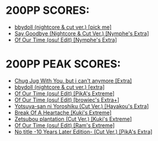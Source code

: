 # 200PP SCORES:
- [bbydoll (nightcore & cut ver.) [pick me]](https://osu.ppy.sh/scores/5453352387)
- [Say Goodbye (Nightcore & Cut Ver.) [Nymphe's Extra]](https://osu.ppy.sh/scores/5547694865)
- [Of Our Time (osu! Edit) [Nymphe's Extra]](https://osu.ppy.sh/scores/5547823675)
# 200PP PEAK SCORES:
- [Chug Jug With You, but i can't anymore [Extra]](https://osu.ppy.sh/scores/5251649066)
- [bbydoll (nightcore & cut ver.) [extra]](https://osu.ppy.sh/scores/5088581995)
- [Of Our Time (osu! Edit) [PikA's Extreme]](https://osu.ppy.sh/scores/5547866172)
- [Of Our Time (osu! Edit) [browiec's Extra+]](https://osu.ppy.sh/scores/5486984228)
- [Yotsuya-san ni Yoroshiku (Cut Ver.) [Hayakou's Extra]](https://osu.ppy.sh/scores/5524844068)
- [Break Of A Heartache [Kuki's Extreme]](https://osu.ppy.sh/scores/5547942431)
- [Zetsubou plantation (Cut Ver.) [Kuki's Extreme]](https://osu.ppy.sh/scores/5549720231)
- [Of Our Time (osu! Edit) [Ram's Extreme]](https://osu.ppy.sh/scores/5549868897)
- [No title -10 Years Later Edition- (Cut Ver.) [PikA's Extra]](https://osu.ppy.sh/scores/5644543553)
